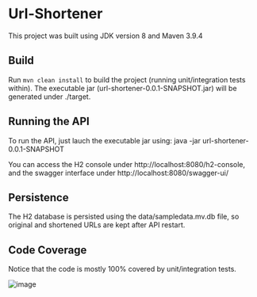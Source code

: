 # Url-Shortener

This project was built using JDK version 8 and Maven 3.9.4

## Build

Run `mvn clean install` to build the project (running unit/integration tests within). The executable jar (url-shortener-0.0.1-SNAPSHOT.jar) will be generated under ./target.

## Running the API

To run the API, just lauch the executable jar using: java -jar url-shortener-0.0.1-SNAPSHOT

You can access the H2 console under http://localhost:8080/h2-console, and the swagger interface under http://localhost:8080/swagger-ui/

## Persistence

The H2 database is persisted using the data/sampledata.mv.db file, so original and shortened URLs are kept after API restart.

## Code Coverage

Notice that the code is mostly 100% covered by unit/integration tests.

![image](https://github.com/aymenbendhia/url-shortener/assets/90474099/347b11ff-2fcd-4aaa-96fa-076aca530424)

